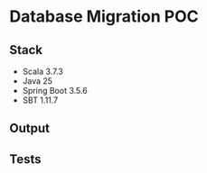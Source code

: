 # Database Migration POC

## Stack
- Scala 3.7.3
- Java 25
- Spring Boot 3.5.6
- SBT 1.11.7

## Output

## Tests
